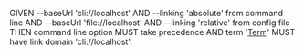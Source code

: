 GIVEN --baseUrl 'cli://localhost' AND --linking 'absolute' from command line
AND --baseUrl 'file://localhost' AND --linking 'relative' from config file
THEN command line option MUST take precedence
AND term '[Term][1]' MUST have link domain 'cli://localhost'.

[1]: cli://localhost/glossary.md#term

